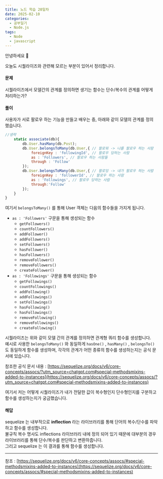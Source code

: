 ```yaml
---
title: 노드 학습 20일차
date: 2025-02-10
categories:
  - 공부일기
  - Node.js
tags:
  - Node
  - javascript
---
```

안녕하세요 🐸

오늘도 시퀄라이즈와 관련해 모르는 부분이 있어서 정리합니다.

#### 문제
시퀄라이즈에서 모델간의 관계를 정의하면 생기는 함수는 단수/복수의 관계를 어떻게 처리하는가?  

#### 풀이

사용자가 서로 팔로우 하는 기능을 만들고 배우는 중, 아래와 같이 모델의 관계를 정의 했습니다.  

```javascript
//생략
    static associate(db){
        db.User.hasMany(db.Post);
        db.User.belongsToMany(db.User,{ // 팔로워 -> 나를 팔로우 하는 사람
            foreignKey : 'followingId', // 팔로우 당하는 사람
            as : 'Followers', // 팔로우 하는 사람들
            through : 'Follow'
        });
        db.User.belongsToMany(db.User,{ // 팔로잉 -> 내가 팔로우 하는 사람
            foreignKey : 'followerId', // 팔로우 하는 사람
            as : 'Followings', // 팔로우 당하는 사람 
            through:'Follow'
        }); 
    }
}
```

여기서 `belongsToMany()` 를 통해 User 객체는 다음의 함수들을 가지게 됩니다.  
- `as : 'Followers'` 구문을 통해 생성되는 함수
	- `getFollowers()`
	- `countFollowers()`
	- `addFollower()`
	- `addFollowers()`
	- `setFollowers()`
	- `hasFollower()`
	- `hasFollowers()`
	- `removeFollower()`
	- `removeFollowers()`
	- `createFollower()`
- `as : 'Followings'` 구문을 통해 생성되는 함수
	- `getFollowings()`
	- `countFollowings()`
	- `addFollowing()`
	- `addFollowings()`
	- `setFollowings()`
	- `hasFollowing()`
	- `hasFollowings()`
	- `removeFollowing()`
	- `removeFollowings()`
	- `createFollowing()`

시퀄라이즈는 위와 같이 모델 간의 관계를 정의하면 관계형 쿼리 함수를 생성합니다.  
예시로 사용한 `belongsToMany()` 와 동일하게 `hasOne()` , `hasMany()` , `belongsTo()` 도 동일하게 함수를 생성하며, 각각의 관계가 어떤 종류의 함수를 생성하는지는 공식 문서에 있습니다.  

참조한 공식 문서 내용 : [https://sequelize.org/docs/v6/core-concepts/assocs/?utm_source=chatgpt.com#special-methodsmixins-added-to-instances](https://sequelize.org/docs/v6/core-concepts/assocs/?utm_source=chatgpt.com#special-methodsmixins-added-to-instances)  

여기서 저는 어떻게 시퀄라이즈가 내가 전달한 값이 복수형인지 단수형인지를 구분하고 함수를 생성하는지가 궁금했습니다.  

#### 해답
sequelize 는 내부적으로 **inflection** 라는 라이브러리를 통해 단어의 복수/단수를 파악하고 함수를 생성합니다.  
불규칙 복수 명사도 inflections 라이브러리 내에 정의 되어 있기 때문에 대부분의 경우 라이브러리를 통해 단수/복수를 판단하고 변환하줍니다.  
그리고 sequelize 는 이 결과를 통해 함수를 생성합니다.  

---
참조 : [https://sequelize.org/docs/v6/core-concepts/assocs/#special-methodsmixins-added-to-instances](https://sequelize.org/docs/v6/core-concepts/assocs/#special-methodsmixins-added-to-instances)  
